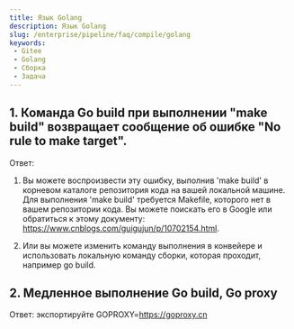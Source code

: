 ```yaml
---
title: Язык Golang
description: Язык Golang
slug: /enterprise/pipeline/faq/compile/golang
keywords:
 - Gitee
 - Golang
 - Сборка
 - Задача
---
```


## 1. Команда Go build при выполнении "make build" возвращает сообщение об ошибке "No rule to make target".

Ответ:

1. Вы можете воспроизвести эту ошибку, выполнив 'make build' в корневом каталоге репозитория кода на вашей локальной машине. Для выполнения 'make build' требуется Makefile, которого нет в вашем репозитории кода. Вы можете поискать его в Google или обратиться к этому документу: https://www.cnblogs.com/guigujun/p/10702154.html.

2. Или вы можете изменить команду выполнения в конвейере и использовать локальную команду сборки, которая проходит, например go build.

## 2. Медленное выполнение Go build, Go proxy

Ответ: экспортируйте GOPROXY=https://goproxy.cn